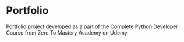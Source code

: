# Portfolio
Portfolio project developed as a part of the Complete Python Developer Course from Zero To Mastery Academy on Udemy.

